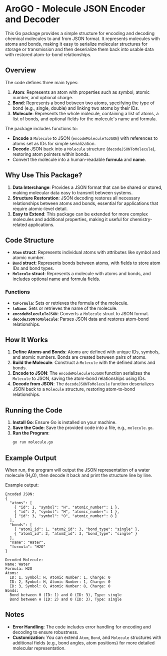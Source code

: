 # AroGO - Molecule JSON Encoder and Decoder

This Go package provides a simple structure for encoding and decoding chemical molecules to and from JSON format. It represents molecules with atoms and bonds, making it easy to serialize molecular structures for storage or transmission and then deserialize them back into usable data with restored atom-to-bond relationships.

## Overview

The code defines three main types:
1. **Atom**: Represents an atom with properties such as symbol, atomic number, and optional charge.
2. **Bond**: Represents a bond between two atoms, specifying the type of bond (e.g., single, double) and linking two atoms by their IDs.
3. **Molecule**: Represents the whole molecule, containing a list of atoms, a list of bonds, and optional fields for the molecule's name and formula.

The package includes functions to:
- **Encode** a `Molecule` to JSON (`encodeMoleculeToJSON`) with references to atoms set as IDs for simple serialization.
- **Decode** JSON back into a `Molecule` structure (`decodeJSONToMolecule`), restoring atom pointers within bonds.
- Convert the molecule into a human-readable **formula** and **name**.

## Why Use This Package?

1. **Data Interchange**: Provides a JSON format that can be shared or stored, making molecular data easy to transmit between systems.
2. **Structure Restoration**: JSON decoding restores all necessary relationships between atoms and bonds, essential for applications that require atomic-level detail.
3. **Easy to Extend**: This package can be extended for more complex molecules and additional properties, making it useful for chemistry-related applications.

## Code Structure

- **`Atom` struct**: Represents individual atoms with attributes like symbol and atomic number.
- **`Bond` struct**: Represents bonds between atoms, with fields to store atom IDs and bond types.
- **`Molecule` struct**: Represents a molecule with atoms and bonds, and includes optional name and formula fields.

### Functions

- **`toFormula`**: Sets or retrieves the formula of the molecule.
- **`toName`**: Sets or retrieves the name of the molecule.
- **`encodeMoleculeToJSON`**: Converts a `Molecule` struct to JSON format.
- **`decodeJSONToMolecule`**: Parses JSON data and restores atom-bond relationships.

## How It Works

1. **Define Atoms and Bonds**: Atoms are defined with unique IDs, symbols, and atomic numbers. Bonds are created between pairs of atoms.
2. **Build the Molecule**: Construct a `Molecule` with the defined atoms and bonds.
3. **Encode to JSON**: The `encodeMoleculeToJSON` function serializes the `Molecule` to JSON, saving the atom-bond relationships using IDs.
4. **Decode from JSON**: The `decodeJSONToMolecule` function deserializes JSON back to a `Molecule` structure, restoring atom-to-bond relationships.

## Running the Code

1. **Install Go**: Ensure Go is installed on your machine.
2. **Save the Code**: Save the provided code into a file, e.g., `molecule.go`.
3. **Run the Program**:
   ```bash
   go run molecule.go
   ```

## Example Output

When run, the program will output the JSON representation of a water molecule (H₂O), then decode it back and print the structure line by line.

Example output:
```
Encoded JSON:
{
  "atoms": [
    { "id": 1, "symbol": "H", "atomic_number": 1 },
    { "id": 2, "symbol": "H", "atomic_number": 1 },
    { "id": 3, "symbol": "O", "atomic_number": 8 }
  ],
  "bonds": [
    { "atom1_id": 1, "atom2_id": 3, "bond_type": "single" },
    { "atom1_id": 2, "atom2_id": 3, "bond_type": "single" }
  ],
  "name": "Water",
  "formula": "H2O"
}

Decoded Molecule:
Name: Water
Formula: H2O
Atoms:
  ID: 1, Symbol: H, Atomic Number: 1, Charge: 0
  ID: 2, Symbol: H, Atomic Number: 1, Charge: 0
  ID: 3, Symbol: O, Atomic Number: 8, Charge: 0
Bonds:
  Bond between H (ID: 1) and O (ID: 3), Type: single
  Bond between H (ID: 2) and O (ID: 3), Type: single
```

## Notes

- **Error Handling**: The code includes error handling for encoding and decoding to ensure robustness.
- **Customization**: You can extend `Atom`, `Bond`, and `Molecule` structures with additional fields (e.g., bond angles, atom positions) for more detailed molecular representation.
